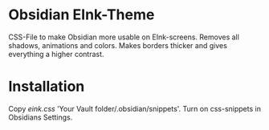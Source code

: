 # Obsidian EInk-Theme
CSS-File to make Obsidian more usable on EInk-screens. Removes all shadows, 
animations and colors. Makes borders thicker and gives everything a higher contrast.

# Installation
Copy *eink.css* 'Your Vault folder/.obsidian/snippets'. Turn on css-snippets in Obsidians Settings.